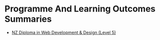 # Programme And Learning Outcomes Summaries

- [NZ Diploma in Web Development & Design (Level 5)](./Level-5.md)